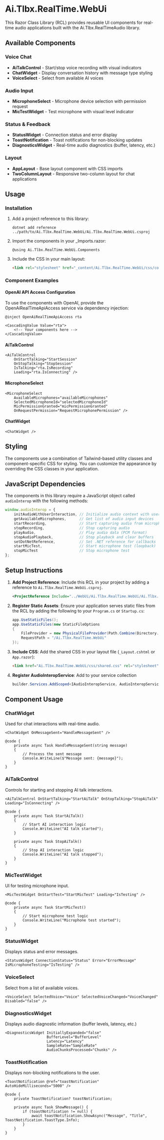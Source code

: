 # Ai.Tlbx.RealTime.WebUi

This Razor Class Library (RCL) provides reusable UI components for real-time audio applications built with the Ai.Tlbx.RealTimeAudio library.

## Available Components

### Voice Chat
- **AiTalkControl** - Start/stop voice recording with visual indicators
- **ChatWidget** - Display conversation history with message type styling
- **VoiceSelect** - Select from available AI voices

### Audio Input
- **MicrophoneSelect** - Microphone device selection with permission request
- **MicTestWidget** - Test microphone with visual level indicator

### Status & Feedback
- **StatusWidget** - Connection status and error display
- **ToastNotification** - Toast notifications for non-blocking updates
- **DiagnosticsWidget** - Real-time audio diagnostics (buffer, latency, etc.)

### Layout
- **AppLayout** - Base layout component with CSS imports
- **TwoColumnLayout** - Responsive two-column layout for chat applications

## Usage

### Installation

1. Add a project reference to this library:
   ```
   dotnet add reference ../path/to/Ai.Tlbx.RealTime.WebUi/Ai.Tlbx.RealTime.WebUi.csproj
   ```

2. Import the components in your _Imports.razor:
   ```razor
   @using Ai.Tlbx.RealTime.WebUi.Components
   ```

3. Include the CSS in your main layout:
   ```html
   <link rel="stylesheet" href="_content/Ai.Tlbx.RealTime.WebUi/css/components.css" />
   ```

### Component Examples

#### OpenAI API Access Configuration

To use the components with OpenAI, provide the OpenAiRealTimeApiAccess service via dependency injection:

```razor
@inject OpenAiRealTimeApiAccess rta

<CascadingValue Value="rta">
    <!-- Your components here -->
</CascadingValue>
```

#### AiTalkControl

```razor
<AiTalkControl 
    OnStartTalking="StartSession" 
    OnStopTalking="StopSession" 
    IsTalking="rta.IsRecording" 
    Loading="rta.IsConnecting" />
```

#### MicrophoneSelect

```razor
<MicrophoneSelect 
    AvailableMicrophones="availableMicrophones" 
    SelectedMicrophoneId="selectedMicrophoneId" 
    MicPermissionGranted="micPermissionGranted" 
    OnRequestPermission="RequestMicrophonePermission" />
```

#### ChatWidget

```razor
<ChatWidget />
```

## Styling

The components use a combination of Tailwind-based utility classes and component-specific CSS for styling. You can customize the appearance by overriding the CSS classes in your application.

## JavaScript Dependencies

The components in this library require a JavaScript object called `audioInterop` with the following methods:

```javascript
window.audioInterop = {
    initAudioWithUserInteraction, // Initialize audio context with user gesture
    getAvailableMicrophones,      // Get list of audio input devices
    startRecording,               // Start capturing audio from microphone
    stopRecording,                // Stop capturing audio
    playAudio,                    // Play audio data (PCM format)
    stopAudioPlayback,            // Stop playback and clear buffers
    setDotNetReference,           // Set .NET reference for callbacks
    startMicTest,                 // Start microphone test (loopback)
    stopMicTest                   // Stop microphone test
};
```

## Setup Instructions

1. **Add Project Reference**: Include this RCL in your project by adding a reference to `Ai.Tlbx.RealTime.WebUi.csproj`.
   ```xml
   <ProjectReference Include="../WebUi/Ai.Tlbx.RealTime.WebUi/Ai.Tlbx.RealTime.WebUi.csproj" />
   ```
2. **Register Static Assets**: Ensure your application serves static files from the RCL by adding the following to your `Program.cs` or `Startup.cs`:
   ```csharp
   app.UseStaticFiles();
   app.UseStaticFiles(new StaticFileOptions
   {
       FileProvider = new PhysicalFileProvider(Path.Combine(Directory.GetCurrentDirectory(), "wwwroot")),
       RequestPath = "/Ai.Tlbx.RealTime.WebUi"
   });
   ```
3. **Include CSS**: Add the shared CSS in your layout file (`_Layout.cshtml` or `App.razor`):
   ```html
   <link href="Ai.Tlbx.RealTime.WebUi/css/shared.css" rel="stylesheet" />
   ```
4. **Register AudioInteropService**: Add to your service collection
   ```csharp
   builder.Services.AddScoped<IAudioInteropService, AudioInteropService>();
   ```

## Component Usage

### ChatWidget
Used for chat interactions with real-time audio.
```razor
<ChatWidget OnMessageSent="HandleMessageSent" />

@code {
    private async Task HandleMessageSent(string message)
    {
        // Process the sent message
        Console.WriteLine($"Message sent: {message}");
    }
}
```

### AiTalkControl
Controls for starting and stopping AI talk interactions.
```razor
<AiTalkControl OnStartTalking="StartAiTalk" OnStopTalking="StopAiTalk" Loading="IsConnecting" />

@code {
    private async Task StartAiTalk()
    {
        // Start AI interaction logic
        Console.WriteLine("AI talk started");
    }

    private async Task StopAiTalk()
    {
        // Stop AI interaction logic
        Console.WriteLine("AI talk stopped");
    }
}
```

### MicTestWidget
UI for testing microphone input.
```razor
<MicTestWidget OnStartTest="StartMicTest" Loading="IsTesting" />

@code {
    private async Task StartMicTest()
    {
        // Start microphone test logic
        Console.WriteLine("Microphone test started");
    }
}
```

### StatusWidget
Displays status and error messages.
```razor
<StatusWidget ConnectionStatus="Status" Error="ErrorMessage" IsMicrophoneTesting="IsTesting" />
```

### VoiceSelect
Select from a list of available voices.
```razor
<VoiceSelect SelectedVoice="Voice" SelectedVoiceChanged="VoiceChanged" Disabled="false" />
```

### DiagnosticsWidget
Displays audio diagnostic information (buffer levels, latency, etc.)
```razor
<DiagnosticsWidget InitiallyExpanded="false" 
                   BufferLevel="BufferLevel" 
                   Latency="Latency" 
                   SampleRate="SampleRate" 
                   AudioChunksProcessed="Chunks" />
```

### ToastNotification
Displays non-blocking notifications to the user.
```razor
<ToastNotification @ref="toastNotification" AutoHideMilliseconds="5000" />

@code {
    private ToastNotification? toastNotification;
    
    private async Task ShowMessage() {
        if (toastNotification != null) {
            await toastNotification.ShowAsync("Message", "Title", ToastNotification.ToastType.Info);
        }
    }
}
``` 